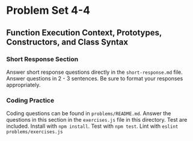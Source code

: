 # Problem Set 4-4
## Function Execution Context, Prototypes, Constructors, and Class Syntax

### Short Response Section
Answer short response questions directly in the `short-response.md` file. Answer questions in 2 - 3 sentences. Be sure to format your responses appropriately.

### Coding Practice
Coding questions can be found in `problems/README.md`. Answer the questions in this section in the `exercises.js` file in this directory. Test are included. Install with `npm install`. Test with `npm test`. Lint with `eslint problems/exercises.js`
